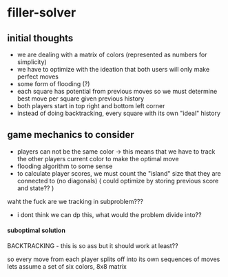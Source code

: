# filler-solver

## initial thoughts
- we are dealing with a matrix of colors (represented as numbers for simplicity)
- we have to optimize with the ideation that both users will only make perfect moves
- some form of flooding (?)
- each square has potential from previous moves so we must determine best move per square given previous history
- both players start in top right and bottom left corner
- instead of doing backtracking, every square with its own "ideal" history 


## game mechanics to consider
- players can not be the same color -> this means that we have to track the other players current color to make the optimal move
- flooding algorithm to some sense
- to calculate player scores, we must count the "island" size that they are connected to  (no diagonals)
( could optimize by storing previous score and state?? )


waht the fuck are we tracking in subproblem???
- i dont think we can dp this, what would the problem divide into??

#### suboptimal solution
BACKTRACKING - this is so ass but it should work at least??

so every move from each player splits off into its own sequences of moves
lets assume a set of six colors, 8x8 matrix
